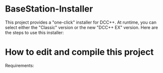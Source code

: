 # BaseStation-Installer

This project provides a "one-click" installer for DCC++. At runtime, you can select either the "Classic" version or the new "DCC++ EX" version. Here are the steps to use this installer:


# How to edit and compile this project

Requirements:
